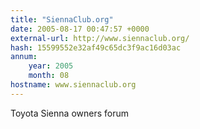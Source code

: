 ```yaml
---
title: "SiennaClub.org"
date: 2005-08-17 00:47:57 +0000
external-url: http://www.siennaclub.org/
hash: 15599552e32af49c65dc3f9ac16d03ac
annum:
    year: 2005
    month: 08
hostname: www.siennaclub.org
---
```


Toyota Sienna owners forum
